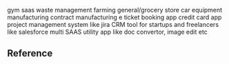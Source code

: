 gym saas
waste management
farming
general/grocery store
car equipment manufacturing 
contract manufacturing
e ticket booking app
credit card app
project management system like jira
CRM tool for startups and freelancers like salesforce
multi SAAS utility app like doc convertor, image edit etc












## Reference
